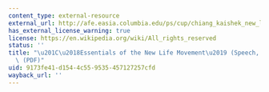 ```yaml
---
content_type: external-resource
external_url: http://afe.easia.columbia.edu/ps/cup/chiang_kaishek_new_life.pdf
has_external_license_warning: true
license: https://en.wikipedia.org/wiki/All_rights_reserved
status: ''
title: "\u201C\u2018Essentials of the New Life Movement\u2019 (Speech, 1934).\u201D\
  \ (PDF)"
uid: 9173fe41-d154-4c55-9535-457127257cfd
wayback_url: ''
---
```

